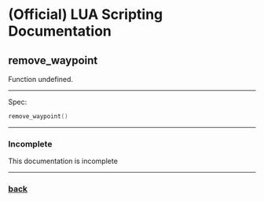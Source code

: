
# (Official) LUA Scripting Documentation

## remove_waypoint

Function undefined.

___

Spec:

```lua
remove_waypoint()
```

___

### Incomplete

This documentation is incomplete

___

### [back](../other)
